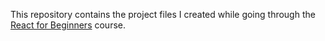 This repository contains the project files I created while going through the [React for Beginners](https://ReactForBeginners.com/friend/STANTON	) course.
